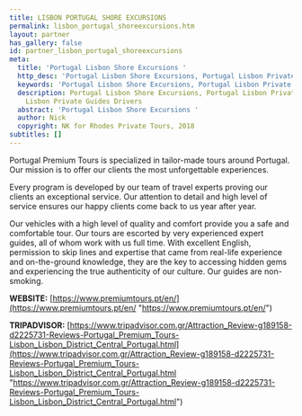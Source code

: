 ```yaml
---
title: LISBON PORTUGAL SHORE EXCURSIONS
permalink: lisbon_portugal_shoreexcursions.htm
layout: partner
has_gallery: false
id: partner_lisbon_portugal_shoreexcursions
meta:
  title: 'Portugal Lisbon Shore Excursions '
  http_desc: 'Portugal Lisbon Shore Excursions, Portugal Lisbon Private Tours '
  keywords: 'Portugal Lisbon Shore Excursions, Portugal Lisbon Private Tours '
  description: Portugal Lisbon Shore Excursions, Portugal Lisbon Private Tours, Portugal
    Lisbon Private Guides Drivers
  abstract: 'Portugal Lisbon Shore Excursions '
  author: Nick
  copyright: NK for Rhodes Private Tours, 2018
subtitles: []
---
```


Portugal Premium Tours is specialized in tailor-made tours around Portugal. Our mission is to offer our clients the most unforgettable experiences.

Every program is developed by our team of travel experts proving our clients an exceptional service. Our attention to detail and high level of service ensures our happy clients come back to us year after year.

Our vehicles with a high level of quality and comfort provide you a safe and comfortable tour. Our tours are escorted by very experienced expert guides, all of whom work with us full time. With excellent English, permission to skip lines and expertise that came from real-life experience and on-the-ground knowledge, they are the key to accessing hidden gems and experiencing the true authenticity of our culture. Our guides are non-smoking.

**WEBSITE:**  [https://www.premiumtours.pt/en/](https://www.premiumtours.pt/en/ "https://www.premiumtours.pt/en/")

**TRIPADVISOR:**  [https://www.tripadvisor.com.gr/Attraction_Review-g189158-d2225731-Reviews-Portugal_Premium_Tours-Lisbon_Lisbon_District_Central_Portugal.html](https://www.tripadvisor.com.gr/Attraction_Review-g189158-d2225731-Reviews-Portugal_Premium_Tours-Lisbon_Lisbon_District_Central_Portugal.html "https://www.tripadvisor.com.gr/Attraction_Review-g189158-d2225731-Reviews-Portugal_Premium_Tours-Lisbon_Lisbon_District_Central_Portugal.html")